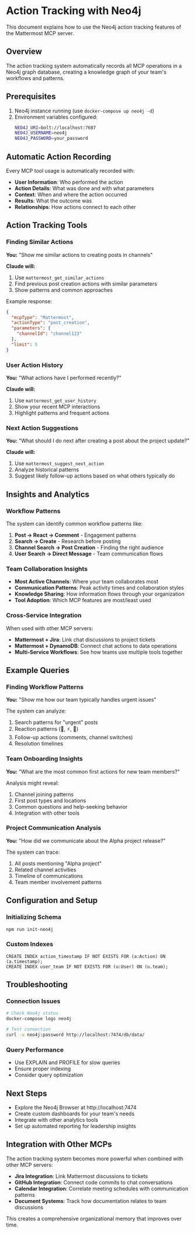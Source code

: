 # Action Tracking with Neo4j

This document explains how to use the Neo4j action tracking features of the Mattermost MCP server.

## Overview

The action tracking system automatically records all MCP operations in a Neo4j graph database, creating a knowledge graph of your team's workflows and patterns.

## Prerequisites

1. Neo4j instance running (use `docker-compose up neo4j -d`)
2. Environment variables configured:
   ```bash
   NEO4J_URI=bolt://localhost:7687
   NEO4J_USERNAME=neo4j
   NEO4J_PASSWORD=your_password
   ```

## Automatic Action Recording

Every MCP tool usage is automatically recorded with:

- **User Information**: Who performed the action
- **Action Details**: What was done and with what parameters
- **Context**: When and where the action occurred
- **Results**: What the outcome was
- **Relationships**: How actions connect to each other

## Action Tracking Tools

### Finding Similar Actions

**You:** "Show me similar actions to creating posts in channels"

**Claude will:**

1. Use `mattermost_get_similar_actions`
2. Find previous post creation actions with similar parameters
3. Show patterns and common approaches

Example response:

```json
{
  "mcpType": "Mattermost",
  "actionType": "post_creation",
  "parameters": {
    "channelId": "channel123"
  },
  "limit": 5
}
```

### User Action History

**You:** "What actions have I performed recently?"

**Claude will:**

1. Use `mattermost_get_user_history`
2. Show your recent MCP interactions
3. Highlight patterns and frequent actions

### Next Action Suggestions

**You:** "What should I do next after creating a post about the project update?"

**Claude will:**

1. Use `mattermost_suggest_next_action`
2. Analyze historical patterns
3. Suggest likely follow-up actions based on what others typically do

## Insights and Analytics

### Workflow Patterns

The system can identify common workflow patterns like:

1. **Post → React → Comment** - Engagement patterns
2. **Search → Create** - Research before posting
3. **Channel Search → Post Creation** - Finding the right audience
4. **User Search → Direct Message** - Team communication flows

### Team Collaboration Insights

- **Most Active Channels**: Where your team collaborates most
- **Communication Patterns**: Peak activity times and collaboration styles
- **Knowledge Sharing**: How information flows through your organization
- **Tool Adoption**: Which MCP features are most/least used

### Cross-Service Integration

When used with other MCP servers:

- **Mattermost + Jira**: Link chat discussions to project tickets
- **Mattermost + DynamoDB**: Connect chat actions to data operations
- **Multi-Service Workflows**: See how teams use multiple tools together

## Example Queries

### Finding Workflow Patterns

**You:** "Show me how our team typically handles urgent issues"

The system can analyze:

1. Search patterns for "urgent" posts
2. Reaction patterns (🚨, ⚡, 👀)
3. Follow-up actions (comments, channel switches)
4. Resolution timelines

### Team Onboarding Insights

**You:** "What are the most common first actions for new team members?"

Analysis might reveal:

1. Channel joining patterns
2. First post types and locations
3. Common questions and help-seeking behavior
4. Integration with other tools

### Project Communication Analysis

**You:** "How did we communicate about the Alpha project release?"

The system can trace:

1. All posts mentioning "Alpha project"
2. Related channel activities
3. Timeline of communications
4. Team member involvement patterns

## Configuration and Setup

### Initializing Schema

```bash
npm run init-neo4j
```

### Custom Indexes

```cypher
CREATE INDEX action_timestamp IF NOT EXISTS FOR (a:Action) ON (a.timestamp);
CREATE INDEX user_team IF NOT EXISTS FOR (u:User) ON (u.team);
```

## Troubleshooting

### Connection Issues

```bash
# Check Neo4j status
docker-compose logs neo4j

# Test connection
curl -u neo4j:password http://localhost:7474/db/data/
```

### Query Performance

- Use EXPLAIN and PROFILE for slow queries
- Ensure proper indexing
- Consider query optimization

## Next Steps

- Explore the Neo4j Browser at http://localhost:7474
- Create custom dashboards for your team's needs
- Integrate with other analytics tools
- Set up automated reporting for leadership insights

## Integration with Other MCPs

The action tracking system becomes more powerful when combined with other MCP servers:

- **Jira Integration**: Link Mattermost discussions to tickets
- **GitHub Integration**: Connect code commits to chat conversations
- **Calendar Integration**: Correlate meeting schedules with communication patterns
- **Document Systems**: Track how documentation relates to team discussions

This creates a comprehensive organizational memory that improves over time.
